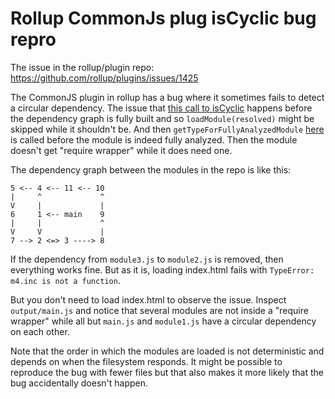# Rollup CommonJs plug isCyclic bug repro

The issue in the rollup/plugin repo: https://github.com/rollup/plugins/issues/1425

The CommonJS plugin in rollup has a bug where it sometimes fails to detect a
circular dependency. The issue that [this call to isCyclic](https://github.com/rollup/plugins/blob/69146cdf1f7353aa72364f69fa5e49c732a1abd8/packages/commonjs/src/resolve-require-sources.js#L72)
happens before the dependency graph is fully built and so
`loadModule(resolved)` might be skipped while it shouldn't be.
And then `getTypeForFullyAnalyzedModule`
[here](https://github.com/rollup/plugins/blob/69146cdf1f7353aa72364f69fa5e49c732a1abd8/packages/commonjs/src/resolve-require-sources.js#L188)
is called before the module is indeed fully analyzed. Then the module doesn't
get "require wrapper" while it does need one.

The dependency graph between the modules in the repo is like this:
```
5 <-- 4 <-- 11 <-- 10
|     ^             ^
V     |             |
6     1 <-- main    9
|     |             ^
V     V             |
7 --> 2 <=> 3 ----> 8
```

If the dependency from `module3.js` to `module2.js` is removed, then everything
works fine. But as it is, loading index.html fails with `TypeError: m4.inc is
not a function`.

But you don't need to load index.html to observe the issue. Inspect
`output/main.js` and notice that several modules are not inside a "require
wrapper" while all but `main.js` and `module1.js` have a circular dependency on
each other.

Note that the order in which the modules are loaded is not deterministic and depends on when the filesystem responds. It might be possible to reproduce the bug with fewer files but that also makes it more likely that the bug accidentally doesn't happen.
